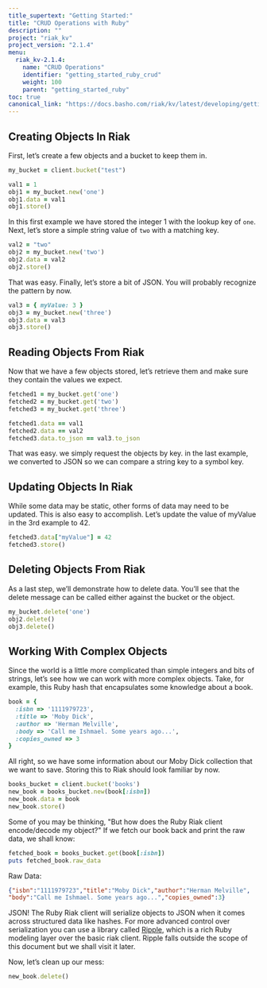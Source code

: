 ```yaml
---
title_supertext: "Getting Started:"
title: "CRUD Operations with Ruby"
description: ""
project: "riak_kv"
project_version: "2.1.4"
menu:
  riak_kv-2.1.4:
    name: "CRUD Operations"
    identifier: "getting_started_ruby_crud"
    weight: 100
    parent: "getting_started_ruby"
toc: true
canonical_link: "https://docs.basho.com/riak/kv/latest/developing/getting-started/ruby/crud-operations"
---
```


## Creating Objects In Riak

First, let’s create a few objects and a bucket to keep them in.

```ruby
my_bucket = client.bucket("test")

val1 = 1
obj1 = my_bucket.new('one')
obj1.data = val1
obj1.store()
```

In this first example we have stored the integer 1 with the lookup key
of `one`. Next, let’s store a simple string value of `two` with a
matching key.

```ruby
val2 = "two"
obj2 = my_bucket.new('two')
obj2.data = val2
obj2.store()
```

That was easy. Finally, let’s store a bit of JSON. You will probably
recognize the pattern by now.

```ruby
val3 = { myValue: 3 }
obj3 = my_bucket.new('three')
obj3.data = val3
obj3.store()
```

## Reading Objects From Riak

Now that we have a few objects stored, let’s retrieve them and make sure
they contain the values we expect.

```ruby
fetched1 = my_bucket.get('one')
fetched2 = my_bucket.get('two')
fetched3 = my_bucket.get('three')

fetched1.data == val1
fetched2.data == val2
fetched3.data.to_json == val3.to_json
```

That was easy. we simply request the objects by key. in the last
example, we converted to JSON so we can compare a string key to a symbol
key.

## Updating Objects In Riak

While some data may be static, other forms of data may need to be
updated. This is also easy to accomplish. Let’s update the value of
myValue in the 3rd example to 42.

```ruby
fetched3.data["myValue"] = 42
fetched3.store()
```

## Deleting Objects From Riak

As a last step, we’ll demonstrate how to delete data. You’ll see that
the delete message can be called either against the bucket or the
object.

```ruby
my_bucket.delete('one')
obj2.delete()
obj3.delete()
```

## Working With Complex Objects

Since the world is a little more complicated than simple integers and
bits of strings, let’s see how we can work with more complex objects.
Take, for example, this Ruby hash that encapsulates some knowledge about
a book.

```ruby
book = {
  :isbn => '1111979723',
  :title => 'Moby Dick',
  :author => 'Herman Melville',
  :body => 'Call me Ishmael. Some years ago...',
  :copies_owned => 3
}
```

All right, so we have some information about our Moby Dick collection
that we want to save. Storing this to Riak should look familiar by now.

```ruby
books_bucket = client.bucket('books')
new_book = books_bucket.new(book[:isbn])
new_book.data = book
new_book.store()
```

Some of you may be thinking, "But how does the Ruby Riak client
encode/decode my object?" If we fetch our book back and print the raw
data, we shall know:

```ruby
fetched_book = books_bucket.get(book[:isbn])
puts fetched_book.raw_data
```

Raw Data:

```json
{"isbn":"1111979723","title":"Moby Dick","author":"Herman Melville",
"body":"Call me Ishmael. Some years ago...","copies_owned":3}
```

JSON! The Ruby Riak client will serialize objects to JSON when it comes
across structured data like hashes.  For more advanced control over
serialization you can use a library called
[Ripple](https://github.com/basho/ripple), which is a rich Ruby modeling
layer over the basic riak client. Ripple falls outside the scope of
this document but we shall visit it later.

Now, let’s clean up our mess:

```ruby
new_book.delete()
```
